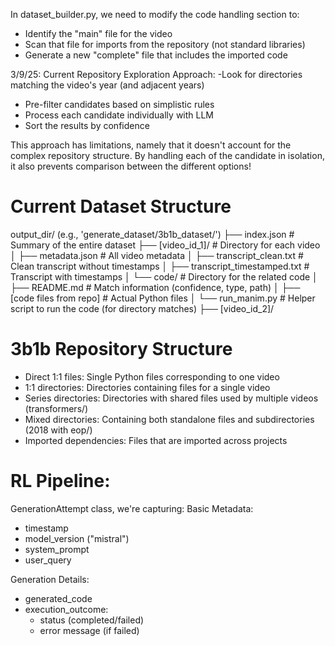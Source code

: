 In dataset_builder.py, we need to modify the code handling section to:
- Identify the "main" file for the video
- Scan that file for imports from the repository (not standard libraries)
- Generate a new "complete" file that includes the imported code


3/9/25: Current Repository Exploration Approach:
-Look for directories matching the video's year (and adjacent years)
- Pre-filter candidates based on simplistic rules
- Process each candidate individually with LLM
- Sort the results by confidence

This approach has limitations, namely that it doesn't account for the complex repository structure. By handling each of the candidate in isolation, it also prevents comparison between the different options!

# Current Dataset Structure
output_dir/ (e.g., 'generate_dataset/3b1b_dataset/')
├── index.json          # Summary of the entire dataset
├── [video_id_1]/       # Directory for each video
│   ├── metadata.json   # All video metadata
│   ├── transcript_clean.txt      # Clean transcript without timestamps
│   ├── transcript_timestamped.txt # Transcript with timestamps 
│   └── code/           # Directory for the related code
│       ├── README.md   # Match information (confidence, type, path)
│       ├── [code files from repo]  # Actual Python files
│       └── run_manim.py  # Helper script to run the code (for directory matches)
├── [video_id_2]/

# 3b1b Repository Structure
- Direct 1:1 files: Single Python files corresponding to one video
- 1:1 directories: Directories containing files for a single video
- Series directories: Directories with shared files used by multiple videos (transformers/)
- Mixed directories: Containing both standalone files and subdirectories (2018 with eop/)
- Imported dependencies: Files that are imported across projects
# RL Pipeline: 
GenerationAttempt class, we're capturing:
Basic Metadata:
- timestamp
- model_version ("mistral")
- system_prompt
- user_query

Generation Details:
- generated_code
- execution_outcome:
    - status (completed/failed)
    - error message (if failed)